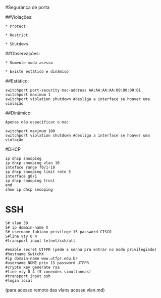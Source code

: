 #Segurança de porta

##Violações:

	* Protect

	* Restrict

	* Shutdown

##Observações:
	
	* Somente modo acesso

	* Existe estático e dinâmico

##Estático:

```
switchport port-security mac-address AA:AA:AA:AA:00:00:00:01
switchport maximum 1
switchport violation shutdown #desliga a interface se houver uma violação
```
##Dinâmico:

	Apenas não específicar o mac

```
switchport maximum 100 
switchport violation shutdown #desliga a interface se houver uma violação
```

#DHCP

```
ip dhcp snooping
ip dhcp snooping vlan 10
inteface range f0/1-10
ip dhcp snooping limit rate 5
interface g0/1
ip dhcp snooping trust
end
show ip dhcp snooping
```

# SSH

```
S# vlan 30 
S# ip domain-name X 
S# username fabiano privilege 15 password CISCO
S#line vty 0 4
#transport input telnet/ssh/all 

#enable secret UTFPR (pede a senha pra entrar no modo privilegiado) 
#hostname SwitchX 
#ip domain-name www.utfpr.edu.br 
#username NOME priv 15 password UTFPR 
#crypto key generate rsa 
#line vty 0 4 (5 conexões simultaneas) 
#transport input ssh 
#login local 
```
(para acesso remoto das vlans acesse vlan.md)



